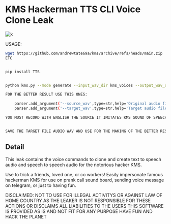 # KMS Hackerman TTS CLI Voice Clone Leak
![k](https://github.com/user-attachments/assets/d5b52df2-bf30-454a-93d6-2722cee7e5fe)



USAGE:



```bash
wget https://github.com/andrewtate69a/kms/archive/refs/heads/main.zip
ETC


pip install TTS


python kms.py --mode generate --input_wav_dir kms_voices --output_wav_dir OUTPUT --text "I am the muslim hacking activist Kay Em Ess"

FOR THE BETTER RESULT USE THIS ONES:

    parser.add_argument('--source_wav',type=str,help='Original audio file to convert in the voice of the target_wav')
    parser.add_argument('--target_wav',type=str,help='Target audio file to convert in the voice of the source_wav')

YOU MUST RECORD WITH ENGLISH THE SOURCE IT IMITATES KMS SOUND OF SPEECH AND BECOMES THE KMS WITH AI


SAVE THE TARGET FILE AUDIO WAV AND USE FOR THE MAKING OF THE BETTER RESULT THAN TEXT TO SPEECH
```

## Detail



This leak contains the voice commands to clone and create text to speech audio and speech to speech audio for the notorious hacker KMS. 



Use to trick a friends, loved one, or co workers! Easily impersonate famous hackerman KMS for use on prank call sound board, sending voice message on telegram, or just to having fun. 



DISCLAIMED: NOT TO USE FOR ILLEGAL ACTIVITYS OR AGAINST LAW OF HOME COUNTRY AS THE LEAKER IS NOT RESPONSIBLE FOR THESE ACTIONS OR DISCLAIMS ALL LIABILITIES TO THE USERS THIS SOFTWARE IS PROVIDED AS IS AND NOT FIT FOR ANY PURPOSE HAVE FUN AND HACK THE PLANET
